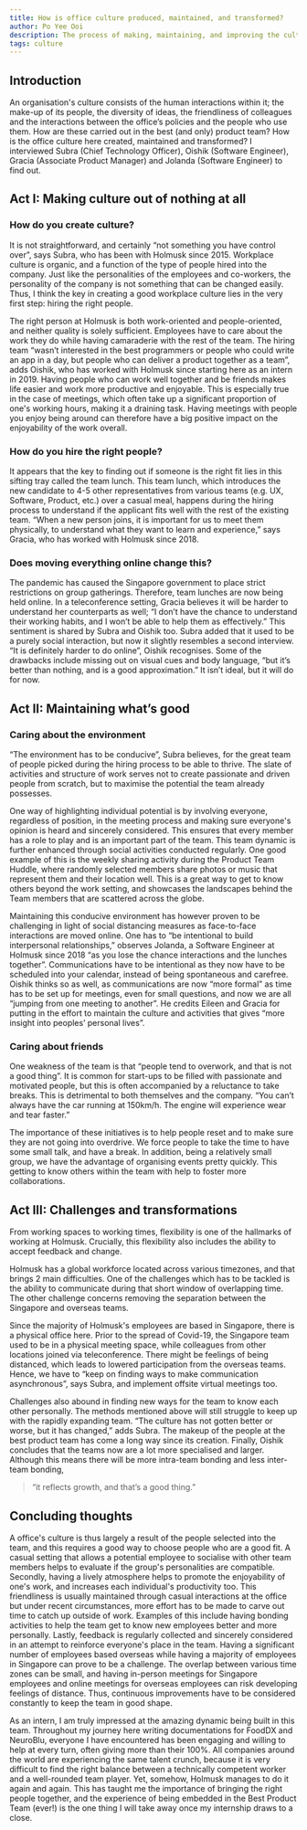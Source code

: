 ```yaml
---
title: How is office culture produced, maintained, and transformed?
author: Po Yee Ooi
description: The process of making, maintaining, and improving the culture at work
tags: culture
---
```


## Introduction

An organisation's culture consists of the human interactions within it; the make-up of its people, the diversity of ideas, the friendliness of colleagues and the interactions between the office’s policies and the people who use them. How are these carried out in the best (and only) product team? How is the office culture here created, maintained and transformed? I interviewed Subra (Chief Technology Officer), Oishik (Software Engineer), Gracia (Associate Product Manager) and Jolanda (Software Engineer) to find out.

## Act I: Making culture out of nothing at all

### How do you create culture?

It is not straightforward, and certainly “not something you have control over”, says Subra, who has been with Holmusk since 2015. Workplace culture is organic, and a function of the type of people hired into the company. Just like the personalities of the employees and co-workers, the personality of the company is not something that can be changed easily. Thus, I think the key in creating a good workplace culture lies in the very first step: hiring the right people.

The right person at Holmusk is both work-oriented and people-oriented, and neither quality is solely sufficient. Employees have to care about the work they do while having camaraderie with the rest of the team. The hiring team “wasn’t interested in the best programmers or people who could write an app in a day, but people who can deliver a product together as a team”, adds Oishik, who has worked with Holmusk since starting here as an intern in 2019. Having people who can work well together and be friends makes life easier and work more productive and enjoyable. This is especially true in the case of meetings, which often take up a significant proportion of one's working hours, making it a draining task. Having meetings with people you enjoy being around can therefore have a big positive impact on the enjoyability of the work overall.

### How do you hire the right people?

It appears that the key to finding out if someone is the right fit lies in this sifting tray called the team lunch. This team lunch, which introduces the new candidate to 4-5 other representatives from various teams (e.g. UX, Software, Product, etc.) over a casual meal, happens during the hiring process to understand if the applicant fits well with the rest of the existing team. “When a new person joins, it is important for us to meet them physically, to understand what they want to learn and experience,” says Gracia, who has worked with Holmusk since 2018.

### Does moving everything online change this?

The pandemic has caused the Singapore government to place strict restrictions on group gatherings. Therefore, team lunches are now being held online. In a teleconference setting, Gracia believes it will be harder to understand her counterparts as well; “I don’t have the chance to understand their working habits, and I won’t be able to help them as effectively.” This sentiment is shared by Subra and Oishik too. Subra added that it used to be a purely social interaction, but now it slightly resembles a second interview. “It is definitely harder to do online”, Oishik recognises. Some of the drawbacks include missing out on visual cues and body language, “but it’s better than nothing, and is a good approximation.” It isn’t ideal, but it will do for now.


## Act II: Maintaining what’s good

### Caring about the environment

“The environment has to be conducive”, Subra believes, for the great team of people picked during the hiring process to be able to thrive. The slate of activities and structure of work serves not to create passionate and driven people from scratch, but to maximise the potential the team already possesses.

One way of highlighting individual potential is by involving everyone, regardless of position, in the meeting process and making sure everyone's opinion is heard and sincerely considered. This ensures that every member has a role to play and is an important part of the team. This team dynamic is further enhanced through social activities conducted regularly. One good example of this is the weekly sharing activity during the Product Team Huddle, where randomly selected members share photos or music that represent them and their location well. This is a great way to get to know others beyond the work setting, and showcases the landscapes behind the Team members that are scattered across the globe.

Maintaining this conducive environment has however proven to be challenging in light of social distancing measures as face-to-face interactions are moved online. One has to “be intentional to build interpersonal relationships,” observes Jolanda, a Software Engineer at Holmusk since 2018 “as you lose the chance interactions and the lunches together”. Communications have to be intentional as they now have to be scheduled into your calendar, instead of being spontaneous and carefree. Oishik thinks so as well, as communications are now “more formal” as time has to be set up for meetings, even for small questions, and now we are all “jumping from one meeting to another”. He credits Eileen and Gracia for putting in the effort to maintain the culture and activities that gives “more insight into peoples’ personal lives”.

### Caring about friends

One weakness of the team is that “people tend to overwork, and that is not a good thing”. It is common for start-ups to be filled with passionate and motivated people, but this is often accompanied by a reluctance to take breaks. This is detrimental to both themselves and the company. “You can’t always have the car running at 150km/h. The engine will experience wear and tear faster.”

The importance of these initiatives is to help people reset and to make sure they are not going into overdrive. We force people to take the time to have some small talk, and have a break. In addition, being a relatively small group, we have the advantage of organising events pretty quickly. This getting to know others within the team with help to foster more collaborations.

## Act III: Challenges and transformations

From working spaces to working times, flexibility is one of the hallmarks of working at Holmusk. Crucially, this flexibility also includes the ability to accept feedback and change.

Holmusk has a global workforce located across various timezones, and that brings 2 main difficulties. One of the challenges which has to be tackled is the ability to communicate during that short window of overlapping time. The other challenge concerns removing the separation between the Singapore and overseas teams. 

Since the majority of Holmusk's employees are based in Singapore, there is a physical office here. Prior to the spread of Covid-19, the Singapore team used to be in a physical meeting space, while colleagues from other locations joined via teleconference. There might be feelings of being distanced, which leads to lowered participation from the overseas teams. Hence, we have to “keep on finding ways to make communication asynchronous”, says Subra, and implement offsite virtual meetings too.

Challenges also abound in finding new ways for the team to know each other personally. The methods mentioned above will still struggle to keep up with the rapidly expanding team. “The culture has not gotten better or worse, but it has changed,” adds Subra. The makeup of the people at the best product team has come a long way since its creation. Finally, Oishik concludes that the teams now are a lot more specialised and larger. Although this means there will be more intra-team bonding and less inter-team bonding,

> “it reflects growth, and that’s a good thing.”

## Concluding thoughts

A office's culture is thus largely a result of the people selected into the team, and this requires a good way to choose people who are a good fit. A casual setting that allows a potential employee to socialise with other team members helps to evaluate if the group's personalities are compatible. Secondly, having a lively atmosphere helps to promote the enjoyability of one's work, and increases each individual's productivity too. This friendliness is usually maintained through casual interactions at the office but under recent circumstances, more effort has to be made to carve out time to catch up outside of work. Examples of this include having bonding activities to help the team get to know new employees better and more personally. Lastly, feedback is regularly collected and sincerely considered in an attempt to reinforce everyone's place in the team. Having a significant number of employees based overseas while having a majority of employees in Singapore can prove to be a challenge. The overlap between various time zones can be small, and having in-person meetings for Singapore employees and online meetings for overseas employees can risk developing feelings of distance. Thus, continuous improvements have to be considered constantly to keep the team in good shape.

As an intern, I am truly impressed at the amazing dynamic being built in this team. Throughout my journey here writing documentations for FoodDX and NeuroBlu, everyone I have encountered has been engaging and willing to help at every turn, often giving more than their 100%. All companies around the world are experiencing the same talent crunch, because it is very difficult to find the right balance between a technically competent worker and a well-rounded team player. Yet, somehow, Holmusk manages to do it again and again. This has taught me the importance of bringing the right people together, and the experience of being embedded in the Best Product Team (ever!) is the one thing I will take away once my internship draws to a close.
